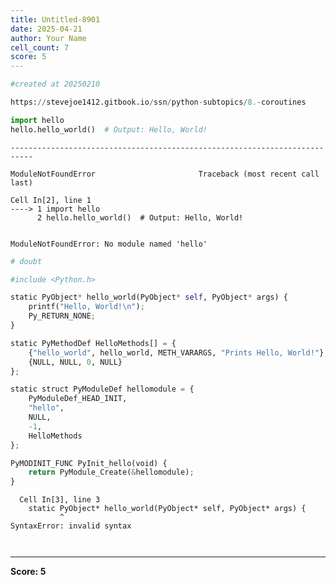 ```yaml
---
title: Untitled-8901
date: 2025-04-21
author: Your Name
cell_count: 7
score: 5
---
```


```python
#created at 20250210
```


```python
https://stevejoe1412.gitbook.io/ssn/python-subtopics/8.-coroutines
```


```python
import hello
hello.hello_world()  # Output: Hello, World!


```


    ---------------------------------------------------------------------------

    ModuleNotFoundError                       Traceback (most recent call last)

    Cell In[2], line 1
    ----> 1 import hello
          2 hello.hello_world()  # Output: Hello, World!


    ModuleNotFoundError: No module named 'hello'



```python
# doubt
```


```python
#include <Python.h>

static PyObject* hello_world(PyObject* self, PyObject* args) {
    printf("Hello, World!\n");
    Py_RETURN_NONE;
}

static PyMethodDef HelloMethods[] = {
    {"hello_world", hello_world, METH_VARARGS, "Prints Hello, World!"},
    {NULL, NULL, 0, NULL}
};

static struct PyModuleDef hellomodule = {
    PyModuleDef_HEAD_INIT,
    "hello",
    NULL,
    -1,
    HelloMethods
};

PyMODINIT_FUNC PyInit_hello(void) {
    return PyModule_Create(&hellomodule);
}
```


      Cell In[3], line 3
        static PyObject* hello_world(PyObject* self, PyObject* args) {
               ^
    SyntaxError: invalid syntax




```python

```


```python

```


---
**Score: 5**